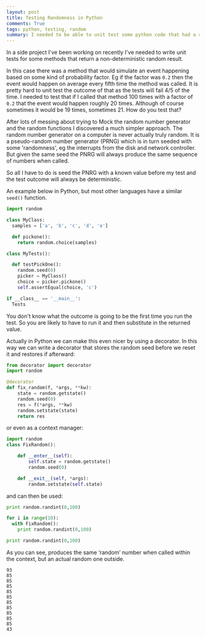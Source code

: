 ```yaml
---
layout: post
title: Testing Randomness in Python
comments: True
tags: python, testing, random
summary: I needed to be able to unit test some python code that had a random element to it. Here's how I made it deterministic.
---
```


In a side project I've been working on recently I've needed to write unit tests for some methods that return a non-deterministic random result. 

In this case there was a method that would simulate an event happening based on some kind of probability factor. Eg if the factor was `0.2` then the event would happen on average every fifth time the method was called. It is pretty hard to unit test the outcome of that as the tests will fail 4/5 of the time. I needed to test that if I called that method 100 times with a factor of `0.2` that the event would happen roughly 20 times. Although of course sometimes it would be 19 times, sometimes 21. How do you test that?

After lots of messing about trying to Mock the random number generator and the random functions I discovered a much simpler approach. The random number generator on a computer is never actually truly random. It is a pseudo-random number generator (PRNG) which is in turn seeded with some 'randomness', eg the interrupts from the disk and network controller. But given the same seed the PNRG will always produce the same sequence of numbers when called. 

So all I have to do is seed the PNRG with a known value before my test and the test outcome will always be deterministic. 

An example below in Python, but most other languages have a similar `seed()` function. 

```python
import random

class MyClass:
  samples = ['a', 'b', 'c', 'd', 'e']

  def pickone():
    return random.choice(samples)

class MyTests():

  def testPickOne():
    random.seed(0)
    picker = MyClass()
    choice = picker.pickone()
    self.assertEqual(choice, 'c')

if __class__ == '__main__':
  Tests

```

You don't know what the outcome is going to be the first time you run the test. So you are likely to have to run it and then substitute in the returned value. 

Actually in Python we can make this even nicer by using a decorator. In this way we can write a decorator that stores the random seed before we reset it and restores if afterward:

```python
from decorator import decorator
import random

@decorator
def fix_random(f, *args, **kw):
    state = random.getstate()
    random.seed(0)
    res = f(*args, **kw)
    random.setstate(state)
    return res
```

or even as a context manager:

```python
import random
class FixRandom():

    def __enter__(self):
        self.state = random.getstate()
        random.seed(0)

    def __exit__(self, *args):
        random.setstate(self.state)
```

and can then be used:

```python
print random.randint(0,100)

for i in range(10):
  with FixRandom():
    print random.randint(0,100)

print random.randint(0,100)
```

As you can see, produces the same ‘random’ number when called within the context, but an actual random one outside.

```
93
85
85
85
85
85
85
85
85
85
85
43
```